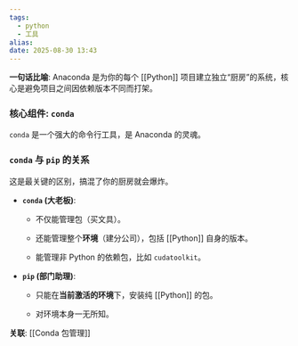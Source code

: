 ```yaml
---
tags:
  - python
  - 工具
alias:
date: 2025-08-30 13:43
---
```

**一句话比喻**: Anaconda 是为你的每个 [[Python]] 项目建立独立“厨房”的系统，核心是避免项目之间因依赖版本不同而打架。

### 核心组件: `conda`

`conda` 是一个强大的命令行工具，是 Anaconda 的灵魂。

### `conda` 与 `pip` 的关系

这是最关键的区别，搞混了你的厨房就会爆炸。

- **`conda` (大老板)**:
    
    - 不仅能管理包（买文具）。
        
    - 还能管理整个**环境**（建分公司），包括 [[Python]] 自身的版本。
        
    - 能管理非 Python 的依赖包，比如 `cudatoolkit`。
        
- **`pip` (部门助理)**:
    
    - 只能在**当前激活的环境**下，安装纯 [[Python]] 的包。
        
    - 对环境本身一无所知。
        

**关联**: [[Conda 包管理]]